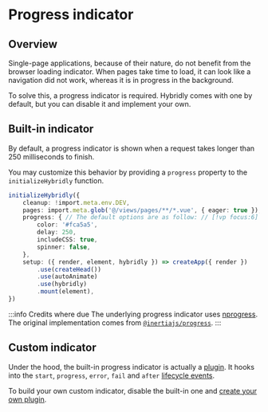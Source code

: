 # Progress indicator

## Overview

Single-page applications, because of their nature, do not benefit from the browser loading indicator. When pages take time to load, it can look like a navigation did not work, whereas it is in progress in the background.

To solve this, a progress indicator is required. Hybridly comes with one by default, but you can disable it and implement your own.

## Built-in indicator

By default, a progress indicator is shown when a request takes longer than 250 milliseconds to finish.

You may customize this behavior by providing a `progress` property to the `initializeHybridly` function.

```ts
initializeHybridly({
	cleanup: !import.meta.env.DEV,
	pages: import.meta.glob('@/views/pages/**/*.vue', { eager: true }),
	progress: { // The default options are as follow: // [!vp focus:6]
		color: '#fca5a5',
		delay: 250,
		includeCSS: true,
		spinner: false,
	},
	setup: ({ render, element, hybridly }) => createApp({ render })
		.use(createHead())
		.use(autoAnimate)
		.use(hybridly)
		.mount(element),
})
```

:::info Credits where due
The underlying progress indicator uses [nprogress](https://ricostacruz.com/nprogress/). The original implementation comes from [`@inertiajs/progress`](https://github.com/inertiajs/progress).
:::

## Custom indicator

Under the hood, the built-in progress indicator is actually a [plugin](./plugins.md). It hooks into the `start`, `progress`, `error`, `fail` and `after` [lifecycle events](./hooks.md).

To build your own custom indicator, disable the built-in one and [create your own plugin](./plugins.md).
